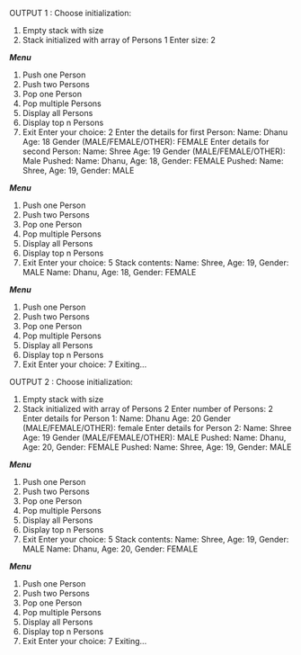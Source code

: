 OUTPUT 1 :
Choose initialization:
1. Empty stack with size
2. Stack initialized with array of Persons
1
Enter size: 2

*******Menu*******
1. Push one Person
2. Push two Persons
3. Pop one Person
4. Pop multiple Persons
5. Display all Persons
6. Display top n Persons
7. Exit
Enter your choice: 2
Enter the details for first Person:
Name: Dhanu
Age: 18
Gender (MALE/FEMALE/OTHER): FEMALE
Enter details for second Person:
Name: Shree
Age: 19
Gender (MALE/FEMALE/OTHER): Male
Pushed:
Name: Dhanu, Age: 18, Gender: FEMALE
Pushed:
Name: Shree, Age: 19, Gender: MALE

*******Menu*******
1. Push one Person
2. Push two Persons
3. Pop one Person
4. Pop multiple Persons
5. Display all Persons
6. Display top n Persons
7. Exit
Enter your choice: 5
Stack contents:
Name: Shree, Age: 19, Gender: MALE
Name: Dhanu, Age: 18, Gender: FEMALE

*******Menu*******
1. Push one Person
2. Push two Persons
3. Pop one Person
4. Pop multiple Persons
5. Display all Persons
6. Display top n Persons
7. Exit
Enter your choice: 7
Exiting...




OUTPUT 2 :
Choose initialization:
1. Empty stack with size
2. Stack initialized with array of Persons
2
Enter number of Persons: 2
Enter details for Person 1:
Name: Dhanu
Age: 20
Gender (MALE/FEMALE/OTHER): female
Enter details for Person 2:
Name: Shree
Age: 19
Gender (MALE/FEMALE/OTHER): MALE
Pushed:
Name: Dhanu, Age: 20, Gender: FEMALE
Pushed:
Name: Shree, Age: 19, Gender: MALE

*******Menu*******
1. Push one Person
2. Push two Persons
3. Pop one Person
4. Pop multiple Persons
5. Display all Persons
6. Display top n Persons
7. Exit
Enter your choice: 5
Stack contents:
Name: Shree, Age: 19, Gender: MALE
Name: Dhanu, Age: 20, Gender: FEMALE

*******Menu*******
1. Push one Person
2. Push two Persons
3. Pop one Person
4. Pop multiple Persons
5. Display all Persons
6. Display top n Persons
7. Exit
Enter your choice: 7
Exiting...


